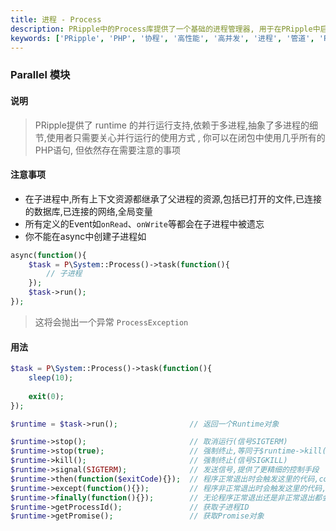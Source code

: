 ```yaml
---
title: 进程 - Process
description: PRipple中的Process库提供了一个基础的进程管理器, 用于在PRipple中启动一个新的进程, 并且可以通过管道进行通信。
keywords: ['PRipple', 'PHP', '协程', '高性能', '高并发', '进程', '管道', 'Process']
---
```


### Parallel 模块

#### 说明

> PRipple提供了 runtime 的并行运行支持,依赖于多进程,抽象了多进程的细节,使用者只需要关心并行运行的使用方式 ,
> 你可以在闭包中使用几乎所有的PHP语句, 但依然存在需要注意的事项

#### 注意事项

* 在子进程中,所有上下文资源都继承了父进程的资源,包括已打开的文件,已连接的数据库,已连接的网络,全局变量
* 所有定义的Event如`onRead`、`onWrite`等都会在子进程中被遗忘
* 你不能在async中创建子进程如

```php
async(function(){
    $task = P\System::Process()->task(function(){
        // 子进程
    });
    $task->run();
});
```

> 这将会抛出一个异常 `ProcessException`

#### 用法

```php
$task = P\System::Process()->task(function(){
    sleep(10);
    
    exit(0);
});

$runtime = $task->run();                // 返回一个Runtime对象

$runtime->stop();                       // 取消运行(信号SIGTERM)
$runtime->stop(true);                   // 强制终止,等同于$runtime->kill()
$runtime->kill();                       // 强制终止(信号SIGKILL)
$runtime->signal(SIGTERM);              // 发送信号,提供了更精细的控制手段
$runtime->then(function($exitCode){});  // 程序正常退出时会触发这里的代码,code为退出码
$runtime->except(function(){});         // 程序非正常退出时会触发这里的代码,可以在这里处理异常,如进程守护/task重启
$runtime->finally(function(){});        // 无论程序正常退出还是非正常退出都会触发这里的代码
$runtime->getProcessId();               // 获取子进程ID
$runtime->getPromise();                 // 获取Promise对象
```
